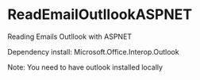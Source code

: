 # ReadEmailOutllookASPNET
Reading Emails Outllook with ASPNET

Dependency install:
Microsoft.Office.Interop.Outlook

Note:
You need to have outlook installed locally